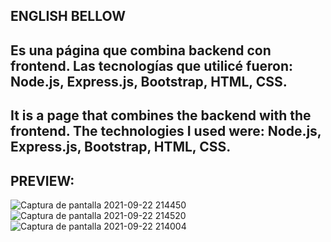 ENGLISH BELLOW
-----------------------------------------------------------------------------------------
Es una página que combina backend con frontend. Las tecnologías que utilicé fueron:
Node.js, Express.js, Bootstrap, HTML, CSS.
-----------------------------------------------------------------------------------------
It is a page that combines the backend with the frontend. The technologies I used were:
Node.js, Express.js, Bootstrap, HTML, CSS.
-----------------------------------------------------------------------------------------
PREVIEW:
-----------------------------------------------------------------------------------------
![Captura de pantalla 2021-09-22 214450](https://user-images.githubusercontent.com/58890694/134440087-88bc8742-3996-4775-a46a-7de8248b2322.png)
![Captura de pantalla 2021-09-22 214520](https://user-images.githubusercontent.com/58890694/134440095-83953d96-89c8-4b40-b227-3301b0f6521e.png)
![Captura de pantalla 2021-09-22 214004](https://user-images.githubusercontent.com/58890694/134440082-c763b4e7-1631-4ae1-8356-dc16d537a862.png)

